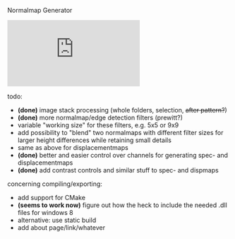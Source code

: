 Normalmap Generator

![screenshot](http://www.blendpolis.de/download/file.php?id=93744&mode=view)

todo:
- <b>(done)</b> image stack processing (whole folders, selection, <strike>after pattern?</strike>)
- <b>(done)</b> more normalmap/edge detection filters (prewitt?)
- variable "working size" for these filters, e.g. 5x5 or 9x9
- add possibility to "blend" two normalmaps with different filter sizes for larger height differences while retaining small details
- same as above for displacementmaps
- <b>(done)</b> better and easier control over channels for generating spec- and displacementmaps
- <b>(done)</b> add contrast controls and similar stuff to spec- and dispmaps

concerning compiling/exporting:
- add support for CMake
- <b>(seems to work now)</b> figure out how the heck to include the needed .dll files for windows 8
- alternative: use static build
- add about page/link/whatever
